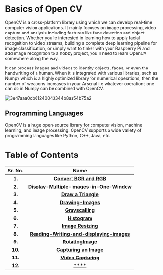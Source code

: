 # Basics of Open CV

OpenCV is a cross-platform library using which we can develop real-time computer vision applications. It mainly focuses on image processing, video capture and analysis 
including features like face detection and object detection. Whether you’re interested in learning how to apply facial recognition to video streams, building a complete deep learning pipeline for 
image classification, or simply want to tinker with your Raspberry Pi and add image recognition to a hobby project, you’ll need to learn OpenCV somewhere along the way.

 It can process images and videos to identify objects, faces, or even the handwriting of a human. When it is integrated with various libraries, such as Numpy which is a highly optimized library for numerical operations, then the number of weapons increases in your Arsenal i.e whatever operations one can do in Numpy can be combined with OpenCV.
 
 ![3e47aaa0cb61240043344b8aa54b75a2](https://user-images.githubusercontent.com/58645688/138226423-e755d004-14a0-4a37-8bcc-ef53f14895da.png)
 
 ## Programming Languages
 
 OpenCV is a huge open-source library for computer vision, machine learning, and image processing. OpenCV supports a wide variety of programming languages like Python, C++, Java, etc.
 
 # Table of Contents
 
 Sr. No.                    |   Name               
:-------------------------:|:-------------------------:|
**1.**                 | [**Convert BGR and RGB**](https://github.com/Robotics-Club-BMU/CV-Zone/tree/main/Basics_of_OpenCV/Convert%20BGR%20and%20RGB)                        
**2.**                 | [**Display-Multiple-Images-in-One-Window**](https://github.com/Robotics-Club-BMU/CV-Zone/tree/main/Basics_of_OpenCV/Display-Multiple-Images-in-One-Window)                   
**3.**                 | [**Draw a Triangle**](https://github.com/Robotics-Club-BMU/CV-Zone/tree/main/Basics_of_OpenCV/Draw%20a%20Triangle)                    
**4.**                 | [**Drawing-Images**](https://github.com/Robotics-Club-BMU/CV-Zone/tree/main/Basics_of_OpenCV/Drawing-Images)                    
**5.**                 | [**Grayscalling**](https://github.com/Robotics-Club-BMU/CV-Zone/tree/main/Basics_of_OpenCV/Grayscalling)                        
**6.**                 | [**Histogram**](https://github.com/Robotics-Club-BMU/CV-Zone/tree/main/Basics_of_OpenCV/Histogram)                            
**7.**                 | [**Image Resizing**](https://github.com/Robotics-Club-BMU/CV-Zone/tree/main/Basics_of_OpenCV/Image%20Resizing)   
**8.**                 | [**Reading-Writing-and-displaying-images**](https://github.com/Robotics-Club-BMU/CV-Zone/tree/main/Basics_of_OpenCV/Reading-Writing-and-displaying-images)      
**9.**                 | [**RotatingImage**](https://github.com/Robotics-Club-BMU/CV-Zone/tree/main/Basics_of_OpenCV/RotatingImage)   
**10.**                 | [**Capturing an Image**](https://github.com/Robotics-Club-BMU/CV-Zone/tree/main/Basics_of_OpenCV/Capturing%20an%20Image)  
**11.**                 | [**Video Capturing**](https://github.com/Robotics-Club-BMU/CV-Zone/tree/main/Basics_of_OpenCV/Video%20Capturing)  
**12.**                 | [****]()  

